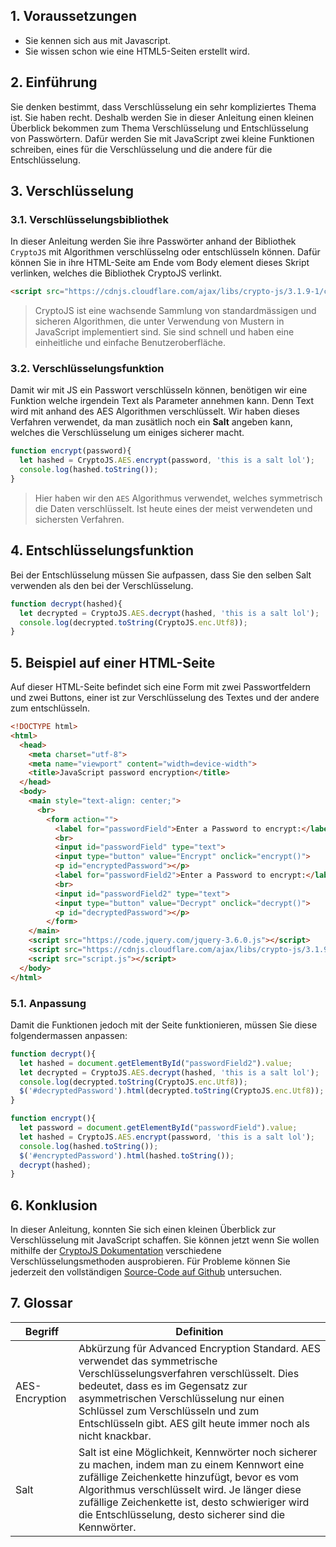 ## 1. Voraussetzungen

- Sie kennen sich aus mit Javascript.
- Sie wissen schon wie eine HTML5-Seiten erstellt wird.

## 2. Einführung

Sie denken bestimmt, dass Verschlüsselung ein sehr kompliziertes Thema ist. Sie haben recht. Deshalb werden Sie in dieser Anleitung einen kleinen Überblick bekommen zum Thema Verschlüsselung und Entschlüsselung von Passwörtern. Dafür werden Sie mit JavaScript zwei kleine Funktionen schreiben, eines für die Verschlüsselung und die andere für die Entschlüsselung.

## 3. Verschlüsselung 

### 3.1. Verschlüsselungsbibliothek

In dieser Anleitung werden Sie ihre Passwörter anhand der Bibliothek ``` CryptoJS ``` mit Algorithmen verschlüsselng oder entschlüsseln können. Dafür können Sie in ihre HTML-Seite am Ende vom Body element dieses Skript verlinken, welches die Bibliothek CryptoJS verlinkt.

```html
<script src="https://cdnjs.cloudflare.com/ajax/libs/crypto-js/3.1.9-1/crypto-js.js"></script>
```

> CryptoJS ist eine wachsende Sammlung von standardmässigen und sicheren Algorithmen, die unter Verwendung von Mustern in JavaScript implementiert sind. Sie sind schnell und haben eine einheitliche und einfache Benutzeroberfläche.

### 3.2. Verschlüsselungsfunktion

Damit wir mit JS ein Passwort verschlüsseln können, benötigen wir eine Funktion welche irgendein Text als Parameter annehmen kann. Denn Text wird mit anhand des AES Algorithmen verschlüsselt. Wir haben dieses Verfahren verwendet, da man zusätlich noch ein **Salt** angeben kann, welches die Verschlüsselung um einiges sicherer macht.

```javascript
function encrypt(password){
  let hashed = CryptoJS.AES.encrypt(password, 'this is a salt lol');
  console.log(hashed.toString());
}
```

> Hier haben wir den ``` AES ``` Algorithmus verwendet, welches symmetrisch die Daten verschlüsselt. Ist heute eines der meist verwendeten und sichersten Verfahren.

## 4. Entschlüsselungsfunktion

Bei der Entschlüsselung müssen Sie aufpassen, dass Sie den selben Salt verwenden als den bei der Verschlüsselung.

```javascript
function decrypt(hashed){
  let decrypted = CryptoJS.AES.decrypt(hashed, 'this is a salt lol');
  console.log(decrypted.toString(CryptoJS.enc.Utf8));
}
```

## 5. Beispiel auf einer HTML-Seite

Auf dieser HTML-Seite befindet sich eine Form mit zwei Passwortfeldern und zwei Buttons, einer ist zur Verschlüsselung des Textes und der andere zum entschlüsseln.

```html
<!DOCTYPE html>
<html>
  <head>
    <meta charset="utf-8">
    <meta name="viewport" content="width=device-width">
    <title>JavaScript password encryption</title>
  </head>
  <body>
    <main style="text-align: center;">
      <br>
        <form action="">
          <label for="passwordField">Enter a Password to encrypt:</label>
          <br>
          <input id="passwordField" type="text">
          <input type="button" value="Encrypt" onclick="encrypt()">
          <p id="encryptedPassword"></p>
          <label for="passwordField2">Enter a Password to encrypt:</label>
          <br>
          <input id="passwordField2" type="text">
          <input type="button" value="Decrypt" onclick="decrypt()">
          <p id="decryptedPassword"></p>
        </form>    
    </main>      
    <script src="https://code.jquery.com/jquery-3.6.0.js"></script>
    <script src="https://cdnjs.cloudflare.com/ajax/libs/crypto-js/3.1.9-1/crypto-js.js"></script>
    <script src="script.js"></script>
  </body>
</html>
```

### 5.1. Anpassung

Damit die Funktionen jedoch mit der Seite funktionieren, müssen Sie diese folgendermassen anpassen:

```javascript
function decrypt(){
  let hashed = document.getElementById("passwordField2").value;
  let decrypted = CryptoJS.AES.decrypt(hashed, 'this is a salt lol');
  console.log(decrypted.toString(CryptoJS.enc.Utf8));
  $('#decryptedPassword').html(decrypted.toString(CryptoJS.enc.Utf8));
}

function encrypt(){
  let password = document.getElementById("passwordField").value;
  let hashed = CryptoJS.AES.encrypt(password, 'this is a salt lol');
  console.log(hashed.toString());
  $('#encryptedPassword').html(hashed.toString());
  decrypt(hashed);
}
```

## 6. Konklusion

In dieser Anleitung, konnten Sie sich einen kleinen Überblick zur Verschlüsselung mit JavaScript schaffen. Sie können jetzt wenn Sie wollen mithilfe der [CryptoJS Dokumentation](https://cryptojs.gitbook.io/docs/) verschiedene Verschlüsselungsmethoden ausprobieren. Für Probleme können Sie jederzeit den vollständigen [Source-Code auf Github](https://github.com/EMbztf/JavaScript-password-encryption) untersuchen.

## 7. Glossar

| Begriff | Definition |
| --- | --- |
| AES-Encryption | Abkürzung für Advanced Encryption Standard. AES verwendet das symmetrische Verschlüsselungsverfahren verschlüsselt. Dies bedeutet, dass es im Gegensatz zur asymmetrischen Verschlüsselung nur einen Schlüssel zum Verschlüsseln und zum Entschlüsseln gibt. AES gilt heute immer noch als nicht knackbar. |
| Salt | Salt ist eine Möglichkeit, Kennwörter noch sicherer zu machen, indem man zu einem Kennwort eine zufällige Zeichenkette hinzufügt, bevor es vom Algorithmus verschlüsselt wird. Je länger diese zufällige Zeichenkette ist, desto schwieriger wird die Entschlüsselung, desto sicherer sind die Kennwörter. |
